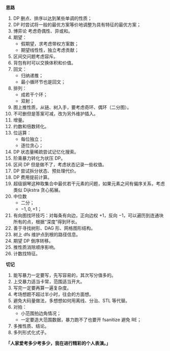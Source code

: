 **思路**

1. DP 删点、排序以达到某些单调的性质；
1. DP 时尝试将一般的最优方案等价地调整为具有特征的最优方案；
1. 博弈论 考虑奇偶性、异或和。
1. 期望：
    - 假期望，求考虑带权方案数；
    - 期望线性性，独立考虑贡献；
1. 区间交问题考虑容斥。
1. 背包有时可以交换体积和价值。
1. 回文：
    - 归纳递推；
    - 最小循环节也是回文；
1. 排列：
    - 成若干个环；
    - 双射；
1. 图上推性质，从链、树入手，要考虑奇环、偶环（二分图）。
1. 不可删但是答案可减，改为另外维护插入。
1. 增量。
1. 约数和倍数转化。
1. 位运算：
    - 每位独立；
    - 逐位贪心；
1. DP 状态量稀疏尝试记忆化搜索。
1. 阶乘暴力转化为状压 DP。
1. 区间 DP 但是做不了，考虑状态记录一些权值。
1. DP 尝试拆分状态、预处理代价。
1. DP 费用提前计算。
1. 超级钢琴这种取集合中最优若干元素的问题，如果元素之间有偏序关系，考虑类似 Dijkstra 贪心拓展。
1. 中位数
    - 二分；
    - $-1,0,+1$；
1. 有向图找环技巧：对每条有向边，正向边权 $+1$，反向 $-1$，可以遍历到连通块所有的点，根据“深度”得到环长。
1. 善于寻找树形、DAG 形、网格图形结构。
1. 树上 dfs 维护点到根的路径信息。
1. 期望 DP 倒序转移。
1. 推性质消除顺序影响。
1. 计数找特征。


**切记**

1. 能写暴力一定要写，先写容易的，其次写分值多的。
1. 上交暴力适当卡常，范围适当开大。
1. 写完一定要再算一遍复杂度。
1. 考场想题不超过半小时，往会的方面想。
1. 避免大码量做法，多想想如何用离线、分治、STL 等代替。
1. 对拍：
    - 小范围拍边角情况；
    - 一定要造大范围数据，暴力跑不了也要开 fsanitize 避免 RE；
1. 多推性质、结论。
1. 多列形式化式子。


**「人家爱考多少考多少，我在进行精彩的个人表演。」**
